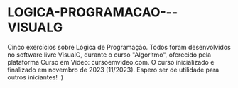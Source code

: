 # LOGICA-PROGRAMACAO---VISUALG
Cinco exercícios sobre Lógica de Programação. Todos foram desenvolvidos no software livre VisualG, durante o curso "Algoritmo", oferecido pela plataforma Curso em Vídeo: cursoemvideo.com.
O curso inicializado e finalizado em novembro de 2023 (11/2023).
Espero ser de utilidade para outros iniciantes! :)
